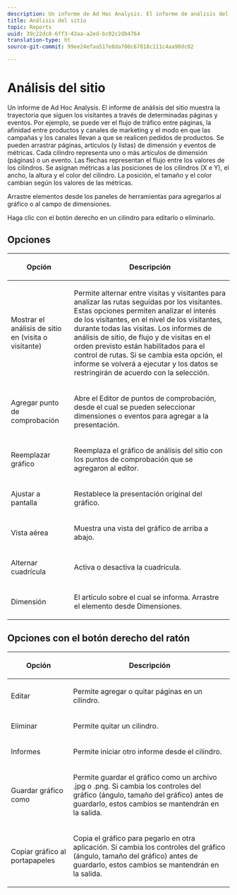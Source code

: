 ```yaml
---
description: Un informe de Ad Hoc Analysis. El informe de análisis del sitio muestra la trayectoria que siguen los visitantes a través de determinadas páginas y eventos. Por ejemplo, se puede ver el flujo de tráfico entre páginas, la afinidad entre productos y canales de marketing y el modo en que las campañas y los canales llevan a que se realicen pedidos de productos. Se pueden arrastrar páginas, artículos (y listas) de dimensión y eventos de métricas. Cada cilindro representa uno o más artículos de dimensión (páginas) o un evento. Las flechas representan el flujo entre los valores de los cilindros. Se asignan métricas a las posiciones de los cilindros (X e Y), el ancho, la altura y el color del cilindro. La posición, el tamaño y el color cambian según los valores de las métricas.
title: Análisis del sitio
topic: Reports
uuid: 39c22dc8-6ff3-43aa-a2ed-bc02c2db4764
translation-type: ht
source-git-commit: 99ee24efaa517e8da700c67818c111c4aa90dc02

---
```



# Análisis del sitio

Un informe de Ad Hoc Analysis. El informe de análisis del sitio muestra la trayectoria que siguen los visitantes a través de determinadas páginas y eventos. Por ejemplo, se puede ver el flujo de tráfico entre páginas, la afinidad entre productos y canales de marketing y el modo en que las campañas y los canales llevan a que se realicen pedidos de productos. Se pueden arrastrar páginas, artículos (y listas) de dimensión y eventos de métricas. Cada cilindro representa uno o más artículos de dimensión (páginas) o un evento. Las flechas representan el flujo entre los valores de los cilindros. Se asignan métricas a las posiciones de los cilindros (X e Y), el ancho, la altura y el color del cilindro. La posición, el tamaño y el color cambian según los valores de las métricas.

Arrastre elementos desde los paneles de herramientas para agregarlos al gráfico o al campo de dimensiones.

Haga clic con el botón derecho en un cilindro para editarlo o eliminarlo.

## Opciones

<table id="table_B38BD7AA465B40BABEDC8F66EB3A852F">  
 <thead> 
  <tr> 
   <th colname="col1" class="entry"> <p>Opción </p> </th> 
   <th colname="col2" class="entry"> <p>Descripción </p> </th> 
  </tr> 
 </thead>
 <tbody> 
  <tr> 
   <td colname="col1"> <p>Mostrar el análisis de sitio en (visita o visitante) </p> </td> 
   <td colname="col2"> <p>Permite alternar entre <span class="uicontrol">visitas</span> y <span class="uicontrol">visitantes</span> para analizar las rutas seguidas por los visitantes. Estas opciones permiten analizar el interés de los visitantes, en el nivel de los visitantes, durante todas las visitas. Los informes de análisis de sitio, de flujo y de visitas en el orden previsto están habilitados para el control de rutas. Si se cambia esta opción, el informe se volverá a ejecutar y los datos se restringirán de acuerdo con la selección. </p> </td> 
  </tr> 
  <tr> 
   <td colname="col1"> <p>Agregar punto de comprobación </p> </td> 
   <td colname="col2"> <p>Abre el <span class="wintitle">Editor de puntos de comprobación</span>, desde el cual se pueden seleccionar dimensiones o eventos para agregar a la presentación. </p> </td> 
  </tr> 
  <tr> 
   <td colname="col1"> <p>Reemplazar gráfico </p> </td> 
   <td colname="col2"> <p>Reemplaza el gráfico de análisis del sitio con los puntos de comprobación que se agregaron al editor. </p> </td> 
  </tr> 
  <tr> 
   <td colname="col1"> <p>Ajustar a pantalla </p> </td> 
   <td colname="col2"> <p>Restablece la presentación original del gráfico. </p> </td> 
  </tr> 
  <tr> 
   <td colname="col1"> <p>Vista aérea </p> </td> 
   <td colname="col2"> <p>Muestra una vista del gráfico de arriba a abajo. </p> </td> 
  </tr> 
  <tr> 
   <td colname="col1"> <p>Alternar cuadrícula </p> </td> 
   <td colname="col2"> <p>Activa o desactiva la cuadrícula. </p> </td> 
  </tr> 
  <tr> 
   <td colname="col1"> <p>Dimensión </p> </td> 
   <td colname="col2"> <p>El artículo sobre el cual se informa. Arrastre el elemento desde Dimensiones. </p> </td> 
  </tr> 
 </tbody> 
</table>

## Opciones con el botón derecho del ratón

<table id="table_BD98971B579D4BF49E1C932A9C876752">  
 <thead> 
  <tr> 
   <th colname="col1" class="entry"> <p>Opción </p> </th> 
   <th colname="col2" class="entry"> <p>Descripción </p> </th> 
  </tr> 
 </thead>
 <tbody> 
  <tr> 
   <td colname="col1"> <p>Editar </p> </td> 
   <td colname="col2"> <p>Permite agregar o quitar páginas en un cilindro. </p> </td> 
  </tr> 
  <tr> 
   <td colname="col1"> <p>Eliminar </p> </td> 
   <td colname="col2"> <p>Permite quitar un cilindro. </p> </td> 
  </tr> 
  <tr> 
   <td colname="col1"> <p>Informes </p> </td> 
   <td colname="col2"> <p>Permite iniciar otro informe desde el cilindro. </p> </td> 
  </tr> 
  <tr> 
   <td colname="col1"> <p>Guardar gráfico como </p> </td> 
   <td colname="col2"> <p>Permite guardar el gráfico como un archivo <span class="filepath">.jpg</span> o <span class="filepath">.png</span>. Si cambia los controles del gráfico (ángulo, tamaño del gráfico) antes de guardarlo, estos cambios se mantendrán en la salida. </p> </td> 
  </tr> 
  <tr> 
   <td colname="col1"> <p>Copiar gráfico al portapapeles </p> </td> 
   <td colname="col2"> <p>Copia el gráfico para pegarlo en otra aplicación. Si cambia los controles del gráfico (ángulo, tamaño del gráfico) antes de guardarlo, estos cambios se mantendrán en la salida. </p> </td> 
  </tr> 
 </tbody> 
</table>
